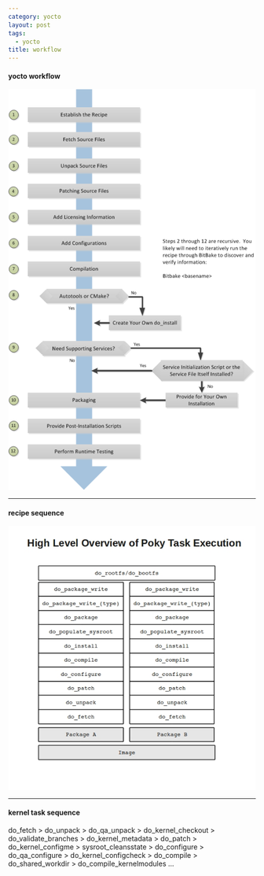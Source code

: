 ```yaml
---
category: yocto
layout: post
tags:
  - yocto
title: workflow
---
```

#### yocto workflow
![](https://github.com/kchhero/kchhero.github.io/blob/master/assets/ext_images/yocto_images/recipe-workflow.png?raw=true)

    
---

#### recipe sequence
![](https://github.com/kchhero/kchhero.github.io/blob/master/assets/ext_images/yocto_images/sequence.jpg?raw=true)
    

---

#### kernel task sequence
do_fetch  >  do_unpack   >  do_qa_unpack  >  do_kernel_checkout  >  do_validate_branches  >  do_kernel_metadata  >
  do_patch  >  do_kernel_configme  >  sysroot_cleansstate  >  do_configure  >  do_qa_configure  >  do_kernel_configcheck  >
  do_compile  >  do_shared_workdir  >  do_compile_kernelmodules   ...